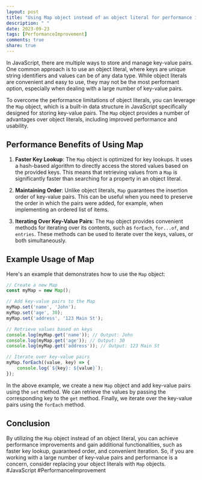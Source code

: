 ```yaml
---
layout: post
title: "Using Map object instead of an object literal for performance improvements"
description: " "
date: 2023-09-23
tags: [PerformanceImprovement]
comments: true
share: true
---
```


In JavaScript, there are multiple ways to store and manage key-value pairs. One common approach is to use an object literal, where keys are unique string identifiers and values can be of any data type. While object literals are convenient and easy to use, they may not be the most performant option, especially when dealing with a large number of key-value pairs.

To overcome the performance limitations of object literals, you can leverage the `Map` object, which is a built-in data structure in JavaScript specifically designed for storing key-value pairs. The `Map` object provides a number of advantages over object literals, including improved performance and usability.

## Performance Benefits of Using Map

1. **Faster Key Lookup**: The `Map` object is optimized for key lookups. It uses a hash-based algorithm to directly access the stored values based on the provided keys. This means that retrieving values from a `Map` is significantly faster than searching for a property in an object literal.

2. **Maintaining Order**: Unlike object literals, `Map` guarantees the insertion order of key-value pairs. This can be useful when you need to preserve the order in which the pairs were added, for example, when implementing an ordered list of items.

3. **Iterating Over Key-Value Pairs**: The `Map` object provides convenient methods for iterating over its contents, such as `forEach`, `for...of`, and `entries`. These methods can be used to iterate over the keys, values, or both simultaneously.

## Example Usage of Map

Here's an example that demonstrates how to use the `Map` object:

```javascript
// Create a new Map
const myMap = new Map();

// Add key-value pairs to the Map
myMap.set('name', 'John');
myMap.set('age', 30);
myMap.set('address', '123 Main St');

// Retrieve values based on keys
console.log(myMap.get('name')); // Output: John
console.log(myMap.get('age')); // Output: 30
console.log(myMap.get('address')); // Output: 123 Main St

// Iterate over key-value pairs
myMap.forEach((value, key) => {
    console.log(`${key}: ${value}`);
});
```

In the above example, we create a new `Map` object and add key-value pairs using the `set` method. We can retrieve the values by passing the corresponding key to the `get` method. Finally, we iterate over the key-value pairs using the `forEach` method.

## Conclusion

By utilizing the `Map` object instead of an object literal, you can achieve performance improvements and gain additional functionalities, such as faster key lookup, guaranteed order, and convenient iteration. So, if you are working with a large number of key-value pairs and performance is a concern, consider replacing your object literals with `Map` objects. #JavaScript #PerformanceImprovement